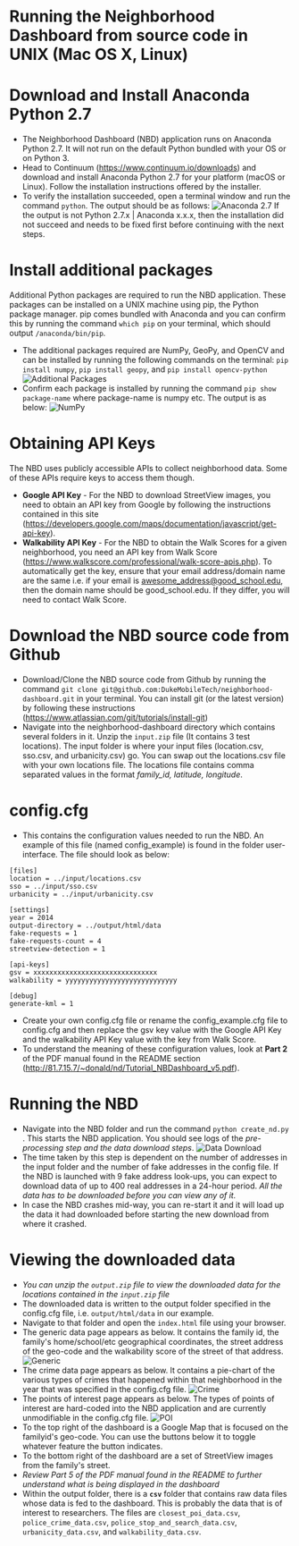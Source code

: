 # Running the Neighborhood Dashboard from source code in UNIX (Mac OS X, Linux)
# Download and Install Anaconda Python 2.7
- The Neighborhood Dashboard (NBD) application runs on Anaconda Python 2.7. It will not run on the default Python bundled with your OS or on Python 3.
- Head to Continuum (https://www.continuum.io/downloads) and download and install Anaconda Python 2.7 for your platform (macOS or Linux). Follow the installation instructions offered by the installer.
- To verify the installation succeeded, open a terminal window and run the command ```python```. The output should be as follows:
![Anaconda 2.7](images/anaconda-2-7.png?raw=true)
If the output is not Python 2.7.x | Anaconda x.x.x, then the installation did not succeed and needs to be fixed first before continuing with the next steps.
# Install additional packages
Additional Python packages are required to run the NBD application. These packages can be installed on a UNIX machine using pip, the Python package manager. pip comes bundled with Anaconda and you can confirm this by running the command ```which pip``` on your terminal, which should output ```/anaconda/bin/pip```. 
- The additional packages required are NumPy, GeoPy, and OpenCV and can be installed by running the following commands on the terminal: ```pip install numpy```, ```pip install geopy```, and ```pip install opencv-python```
![Additional Packages](images/additional-packages.png?raw=true)
- Confirm each package is installed by running the command ```pip show package-name``` where package-name is numpy etc. The output is as below:
![NumPy](images/numpy.png?raw=true)
# Obtaining API Keys
The NBD uses publicly accessible APIs to collect neighborhood data. Some of these APIs require keys to access them though.
- **Google API Key** - For the NBD to download StreetView images, you need to obtain an API key from Google by following the instructions contained in this site (https://developers.google.com/maps/documentation/javascript/get-api-key).
- **Walkability API Key** - For the NBD to obtain the Walk Scores for a given neighborhood, you need an API key from Walk Score (https://www.walkscore.com/professional/walk-score-apis.php). To automatically get the key, ensure that your email address/domain name are the same i.e. if your email is awesome_address@good_school.edu, then the domain name should be good_school.edu. If they differ, you will need to contact Walk Score.  
# Download the NBD source code from Github
- Download/Clone the NBD source code from Github by running the command ```git clone git@github.com:DukeMobileTech/neighborhood-dashboard.git``` in your terminal. You can install git (or the latest version) by following these instructions (https://www.atlassian.com/git/tutorials/install-git)
- Navigate into the neighborhood-dashboard directory which contains several folders in it. Unzip the ```input.zip``` file (It contains 3 test locations). The input folder is where your input files (location.csv, sso.csv, and urbanicity.csv) go. You can swap out the locations.csv file with your own locations file. The locations file contains comma separated values in the format *family_id, latitude, longitude*.
# config.cfg
- This contains the configuration values needed to run the NBD. An example of this file (named config_example) is found in the folder user-interface. The file should look as below:
```
[files]
location = ../input/locations.csv
sso = ../input/sso.csv
urbanicity = ../input/urbanicity.csv

[settings]
year = 2014
output-directory = ../output/html/data
fake-requests = 1
fake-requests-count = 4
streetview-detection = 1

[api-keys]
gsv = xxxxxxxxxxxxxxxxxxxxxxxxxxxxxxx
walkability = yyyyyyyyyyyyyyyyyyyyyyyyyyyy

[debug]
generate-kml = 1
```
- Create your own config.cfg file or rename the config_example.cfg file to config.cfg and then replace the gsv key value with the Google API Key and the walkability API Key value with the key from Walk Score. 
- To understand the meaning of these configuration values, look at **Part 2** of the PDF manual found in the README section (http://81.7.15.7/~donald/nd/Tutorial_NBDashboard_v5.pdf).
# Running the NBD
- Navigate into the NBD folder and run the command ```python create_nd.py ```. This starts the NBD application. You should see logs of the *pre-processing step and the data download steps*. 
![Data Download](images/data-processing.png?raw=true)
- The time taken by this step is dependent on the number of addresses in the input folder and the number of fake addresses in the config file. If the NBD is launched with 9 fake address look-ups, you can expect to download data of up to 400 real addresses in a 24-hour period. *All the data has to be downloaded before you can view any of it.* 
- In case the NBD crashes mid-way, you can re-start it and it will load up the data it had downloaded before starting the new download from where it crashed.
# Viewing the downloaded data
- *You can unzip the ```output.zip``` file to view the downloaded data for the locations contained in the ```input.zip``` file*
- The downloaded data is written to the output folder specified in the config.cfg file, i.e. ```output/html/data``` in our example.
- Navigate to that folder and open the ```index.html``` file using your browser. 
- The generic data page appears as below. It contains the family id, the family's home/school/etc geographical coordinates, the street address of the geo-code and the walkability score of the street of that address.
![Generic](images/generic.png?raw=true)
- The crime data page appears as below. It contains a pie-chart of the various types of crimes that happened within that neighborhood in the year that was specified in the config.cfg file.
![Crime](images/crime.png?raw=true)
- The points of interest page appears as below. The types of points of interest are hard-coded into the NBD application and are currently unmodifiable in the config.cfg file.
![POI](images/poi.png?raw=true)
- To the top right of the dashboard is a Google Map that is focused on the familyid's geo-code. You can use the buttons below it to toggle whatever feature the button indicates.
- To the bottom right of the dashboard are a set of StreetView images from the family's street.
- *Review Part 5 of the PDF manual found in the README to further understand what is being displayed in the dashboard*
- Within the output folder, there is a **```csv```** folder that contains raw data files whose data is fed to the dashboard. This is probably the data that is of interest to researchers. The files are ```closest_poi_data.csv```, ```police_crime_data.csv```, ```police_stop_and_search_data.csv```, ```urbanicity_data.csv```, and ```walkability_data.csv```.

 
 

